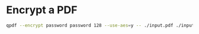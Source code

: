 # Encrypt a PDF
```sh
qpdf --encrypt password password 128 --use-aes=y -- ./input.pdf ./input.protected.pdf
```